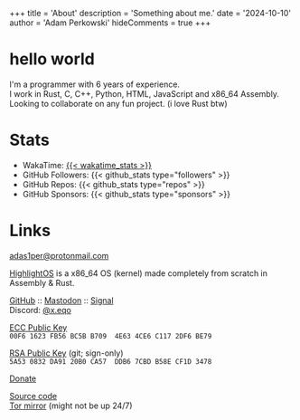 +++
title = 'About'
description = 'Something about me.'
date = '2024-10-10'
author = 'Adam Perkowski'
hideComments = true
+++

# hello world

I'm a programmer with 6 years of experience.<br>
I work in Rust, C, C++, Python, HTML, JavaScript and x86_64 Assembly.<br>
Looking to collaborate on any fun project. (i love Rust btw)

# Stats

- WakaTime: <a href="https://wakatime.com/@adamperkowski" target="_blank">{{< wakatime_stats >}}</a>
- GitHub Followers: {{< github_stats type="followers" >}}
- GitHub Repos: {{< github_stats type="repos" >}}
- GitHub Sponsors: {{< github_stats type="sponsors" >}}

# Links

<a href="mailto:adas1per@protonmail.com" target="_blank">adas1per@protonmail.com</a>

<a href="https://os.adamperkowski.dev" target="_blank">HighlightOS</a>
is a x86_64 OS (kernel) made completely from scratch in Assembly & Rust.

<a href="https://github.com/adamperkowski" target="_blank">GitHub</a> :: <a href="https://floss.social/@xx0a_q" target="_blank">Mastodon</a> :: <a href="https://signal.me/#eu/soGztmBh8pJ75fu3ZRkOUc-Zp4bH0BLEaHy_lxWc7Ijs_TBtUitOKbDwMxRJp-Be" target="_blank">Signal</a><br>
Discord: <a href="https://discord.com/users/1101820235566305290" target="_blank">@x.eqo</a>

<a href="https://raw.githubusercontent.com/adamperkowski/adamperkowski/main/ecc_pub_key" target="_blank">ECC Public Key</a><br>
`00F6 1623 FB56 BC5B B709  4E63 4CE6 C117 2DF6 BE79`

<a href="https://raw.githubusercontent.com/adamperkowski/adamperkowski/main/rsa_pub_key" target="_blank">RSA Public Key</a> (git; sign-only)<br>
`5A53 0832 DA91 20B0 CA57  DDB6 7CBD B58E CF1D 3478`

[Donate](/donate)

<a href="https://github.com/adamperkowski/adamperkowski.github.io" target="_blank">Source code</a><br>
[Tor mirror](/tormirror) (might not be up 24/7)
